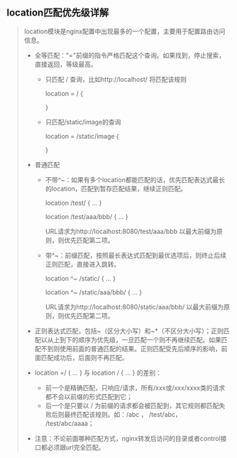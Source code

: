 ## location匹配优先级详解

>  location模块是nginx配置中出现最多的一个配置，主要用于配置路由访问信息。
>
> - 全等匹配："="前缀的指令严格匹配这个查询。如果找到，停止搜索，直接返回，等级最高。
>
>     - 只匹配 / 查询，比如http://localhost/ 将匹配该规则
>
>          location = / {
>
>          }
>
>    - 只匹配/static/image的查询
>
>         location = /static/image {
>
>         }
>
> - 普通匹配
>
>     - 不带^~：如果有多个location都能匹配的话，优先匹配表达式最长的location，匹配到暂存匹配结果，继续正则匹配。
>
>          location /test/ { … }
>
>          location /test/aaa/bbb/ { … }
>
>          URL请求为http://localhost:8080/test/aaa/bbb 以最大前缀为原则，则优先匹配第二项。
>
>     - 带^~：前缀匹配，按照最长表达式匹配到最优选项后，则终止后续正则匹配，直接进入跳转。
>
>          location ^~ /static/ { … }
>
>          location ^~ /static/aaa/bbb/ { … }
>
>          URL请求为http://localhost:8080/static/aaa/bbb/ 以最大前缀为原则，则优先匹配第二项。
>
> - 正则表达式匹配，包括~（区分大小写）和~*（不区分大小写）；正则匹配以从上到下的顺序为优先级，一旦匹配一个则不再继续匹配。如果匹配不到则使用前面的普通匹配的结果。正则匹配受先后顺序的影响，前面匹配成功后，后面则不再匹配。
>
> - location =/ { … } 与 location / { … } 的差别：
>
>     - 前一个是精确匹配，只响应/请求，所有/xxx或/xxx/xxxx类的请求都不会以前缀的形式匹配到它；
>     - 后一个是只要以 / 为前缀的请求都会被匹配到，其它规则都匹配失败后则最终匹配该规则。如：/abc ， /test/abc， /test/abc/aaaa；
>
> - 注意：不论前面哪种匹配方式，nginx转发后访问的目录或者control接口都必须跟url完全匹配。
